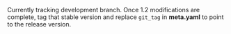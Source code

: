 Currently tracking development branch. Once 1.2 modifications are complete, tag that stable version and replace `git_tag` in **meta.yaml** to point to the release version.